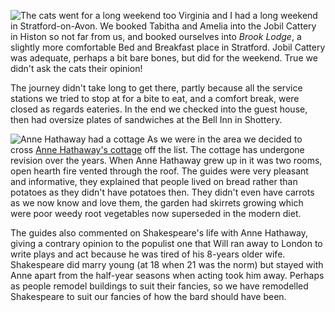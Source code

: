 ![The cats went for a long weekend too](cat_baskets.JPG)
Virginia and I had a long weekend in Stratford-on-Avon. We booked Tabitha and Amelia into the Jobil Cattery in Histon so not far from us, and booked ourselves into
*Brook Lodge*,
a slightly more comfortable Bed and Breakfast place in Stratford. Jobil Cattery was adequate, perhaps a bit bare bones, but did for the weekend. True we didn't ask the cats their opinion!

The journey didn't take long to get there, partly because all the service stations we tried to stop at for a bite to eat, and a comfort break, were closed as regards eateries. In the end we checked into the guest house, then had oversize plates of sandwiches at the Bell Inn in Shottery.

![Anne Hathaway had a cottage](cottage.JPG)
As we were in the area we decided to cross
[Anne Hathaway's cottage](https://www.shakespeare.org.uk/visit/anne-hathaways-cottage/)
off the list. The cottage has undergone revision over the years. When Anne Hathaway grew up in it was two rooms, open hearth fire vented through the roof. The guides were very pleasant and informative, they explained that people lived on bread rather than potatoes as they didn't have potatoes then. They didn't even have carrots as we now know and love them, the garden had skirrets growing which were poor weedy root vegetables now superseded in the modern diet.

The guides also commented on Shakespeare's life with Anne Hathaway, giving a contrary opinion to the populist one that Will ran away to London to write plays and act because he was tired of his 8-years older wife. Shakespeare did marry young (at 18 when 21 was the norm) but stayed with Anne apart from the half-year seasons when acting took him away. Perhaps as people remodel buildings to suit their fancies, so we have remodelled Shakespeare to suit our fancies of how the bard should have been.
